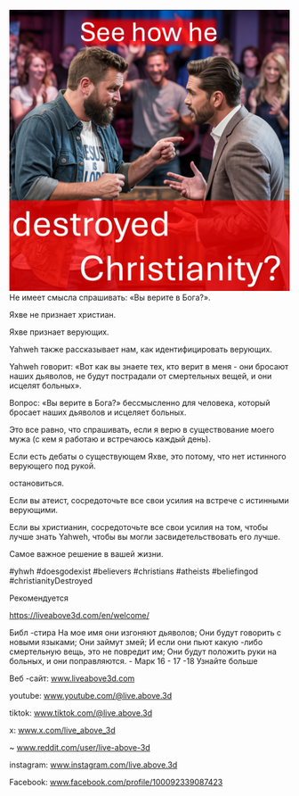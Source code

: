 ![Video cover image](../cover-square.jpeg)
Не имеет смысла спрашивать: «Вы верите в Бога?».

Яхве не признает христиан.

Яхве признает верующих.

Yahweh также рассказывает нам, как идентифицировать верующих.

Yahweh говорит: «Вот как вы знаете тех, кто верит в меня - они бросают наших дьяволов, не будут пострадали от смертельных вещей, и они исцелят больных».

Вопрос: «Вы верите в Бога?» бессмысленно для человека, который бросает наших дьяволов и исцеляет больных.

Это все равно, что спрашивать, если я верю в существование моего мужа (с кем я работаю и встречаюсь каждый день).

Если есть дебаты о существующем Яхве, это потому, что нет истинного верующего под рукой.

остановиться.

Если вы атеист, сосредоточьте все свои усилия на встрече с истинными верующими.

Если вы христианин, сосредоточьте все свои усилия на том, чтобы лучше знать Yahweh, чтобы вы могли засвидетельствовать его лучше.

Самое важное решение в вашей жизни.


#yhwh #doesgodexist #believers #christians #atheists #beliefingod #christianityDestroyed


Рекомендуется

https://liveabove3d.com/en/welcome/


Библ -стира На мое имя они изгоняют дьяволов; Они будут говорить с новыми языками; Они займут змей; И если они пьют какую -либо смертельную вещь, это не повредит им; Они будут положить руки на больных, и они поправляются. - Марк 16 - 17 -18
Узнайте больше


Веб -сайт: www.liveabove3d.com

youtube: www.youtube.com/@live.above.3d

tiktok: www.tiktok.com/@live.above.3d

x: www.x.com/live_above_3d

~ www.reddit.com/user/live-above-3d

instagram: www.instagram.com/live.above.3d

Facebook: www.facebook.com/profile/100092339087423
